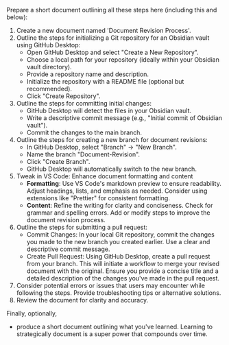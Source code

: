 
Prepare a short document outlining all these steps here (including this and below):

1.  Create a new document named 'Document Revision Process'.
2.  Outline the steps for initializing a Git repository for an Obsidian vault using GitHub Desktop:
    *   Open GitHub Desktop and select "Create a New Repository".
    *   Choose a local path for your repository (ideally within your Obsidian vault directory).
    *   Provide a repository name and description.
    *   Initialize the repository with a README file (optional but recommended).
    *   Click "Create Repository".
3.  Outline the steps for committing initial changes:
    *   GitHub Desktop will detect the files in your Obsidian vault.
    *   Write a descriptive commit message (e.g., "Initial commit of Obsidian vault").
    *   Commit the changes to the main branch.
4.  Outline the steps for creating a new branch for document revisions:
    *   In GitHub Desktop, select "Branch" -> "New Branch".
    *   Name the branch "Document-Revision".
    *   Click "Create Branch".
    *   GitHub Desktop will automatically switch to the new branch.
5.  Tweak in VS Code: Enhance document formatting and content
    *   **Formatting**: Use VS Code's markdown preview to ensure readability. Adjust headings, lists, and emphasis as needed. Consider using extensions like "Prettier" for consistent formatting.
    *   **Content**: Refine the writing for clarity and conciseness. Check for grammar and spelling errors. Add or modify steps to improve the document revision process.
6.  Outline the steps for submitting a pull request:
    *   Commit Changes: In your local Git repository, commit the changes you made to the new branch you created earlier. Use a clear and descriptive commit message.
    *   Create Pull Request: Using GitHub Desktop, create a pull request from your branch. This will initiate a workflow to merge your revised document with the original. Ensure you provide a concise title and a detailed description of the changes you've made in the pull request.
7.  Consider potential errors or issues that users may encounter while following the steps. Provide troubleshooting tips or alternative solutions.
8.  Review the document for clarity and accuracy.


Finally, optionally,

- produce a short document outlining what you've learned. Learning to strategically document is a super power that compounds over time.
